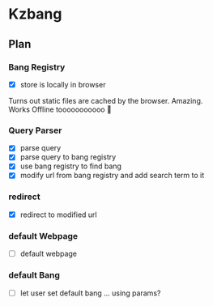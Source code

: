 # Kzbang

## Plan

### Bang Registry

- [x] store is locally in browser

Turns out static files are cached by the browser. Amazing. <br>
Works Offline tooooooooooo 🩶

### Query Parser

- [x] parse query
- [x] parse query to bang registry
- [x] use bang registry to find bang
- [x] modify url from bang registry and add search term to it

### redirect

- [x] redirect to modified url

### default Webpage

- [ ] default webpage

### default Bang

- [ ] let user set default bang ... using params?

